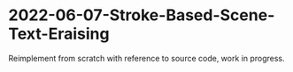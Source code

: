 # 2022-06-07-Stroke-Based-Scene-Text-Eraising
Reimplement from scratch with reference to source code, work in progress.
